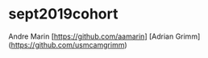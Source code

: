 # sept2019cohort
Andre Marin [https://github.com/aamarin]
[Adrian Grimm] (https://github.com/usmcamgrimm)